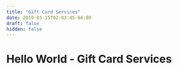 ```yaml
---
title: "Gift Card Services"
date: 2019-03-15T02:03:45-04:00
draft: false
hidden: false
---
```

# Hello World - Gift Card Services #